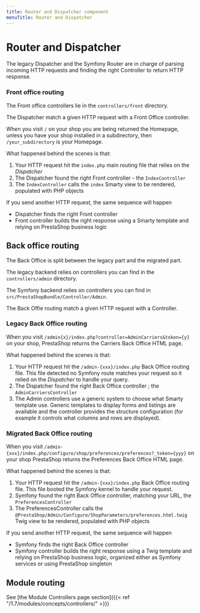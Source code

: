 ```yaml
---
title: Router and Dispatcher component
menuTitle: Router and Dispatcher
---
```


# Router and Dispatcher

The legacy Dispatcher and the Symfony Router are in charge of parsing incoming HTTP requests and finding the right Controller to return HTTP response.

### Front office routing

The Front office controllers lie in the `controllers/front` directory.

The Dispatcher match a given HTTP request with a Front Office controller.

When you visit `/` on your shop you are being returned the Homepage, unless you have your shop installed in a subdirectory, then `/your_subdirectory` is your Homepage.

What happened behind the scenes is that:

1. Your HTTP request hit the `index.php` main routing file that relies on the _Dispatcher_
2. The Dispatcher found the right Front controller - the `IndexController`
3. The `IndexController` calls the `index` Smarty view to be rendered, populated with PHP objects

If you send another HTTP request, the same sequence will happen
- Dispatcher finds the right Front controller
- Front controller builds the right response using a Smarty template and relying on PrestaShop business logic

## Back office routing

The Back Office is split between the legacy part and the migrated part.

The legacy backend relies on controllers you can find in the `controllers/admin` directory.

The Symfony backend relies on controllers you can find in `src/PrestaShopBundle/Controller/Admin`.

The Back Offie routing match a given HTTP request with a Controller.

### Legacy Back Office routing

When you visit `/admin{x}/index.php?controller=AdminCarriers&token={y}` on your shop, PrestaShop returns the Carriers Back Office HTML page.

What happened behind the scenes is that:

1. Your HTTP request hit the `/admin-{xxx}/index.php` Back Office routing file. This file detected no Symfony route matches your request so it relied on the _Dispatcher_ to handle your query.
2. The Dispatcher found the right Back Office controller ; the `AdminCarriersController`
3. The Admin controllers use a generic system to choose what Smarty template use. Generic templates to display forms and listings are available and the controller provides the structure configuration (for example it controls what columns and rows are displayed).

### Migrated Back Office routing

When you visit `/admin-{xxx}/index.php/configure/shop/preferences/preferences?_token={yyy}` on your shop PrestaShop returns the Preferences Back Office HTML page.

What happened behind the scenes is that:

1. Your HTTP request hit the `/admin-{xxx}/index.php` Back Office routing file. This file booted the Symfony kernel to handle your request.
2. Symfony found the right Back Office controller, matching your URL, the `PreferencesController`
3. The PreferencesController calls the `@PrestaShop/Admin/Configure/ShopParameters/preferences.html.twig` Twig view to be rendered, populated with PHP objects

If you send another HTTP request, the same sequence will happen
- Symfony finds the right Back Office controller
- Symfony controller builds the right response using a Twig template and relying on PrestaShop business logic, organized either as Symfony services or using PrestaShop singleton

## Module routing

See [the Module Controllers page section]({{< ref "/1.7/modules/concepts/controllers/" >}})
